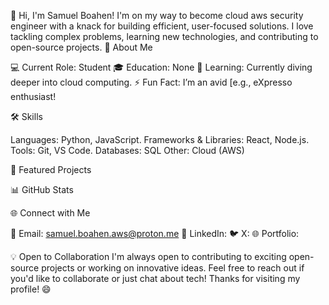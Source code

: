 👋 Hi, I'm Samuel Boahen!
I'm on my way to become cloud aws security engineer with a knack for building efficient, user-focused solutions. I love tackling complex problems, learning new technologies, and contributing to open-source projects.
🚀 About Me

💻 Current Role: Student 
🎓 Education: None
🌱 Learning: Currently diving deeper into cloud computing.
⚡ Fun Fact: I’m an avid [e.g., eXpresso enthusiast!

🛠️ Skills

Languages: Python, JavaScript.
Frameworks & Libraries:  React, Node.js.
Tools: Git, VS Code.
Databases: SQL
Other: Cloud (AWS)

🔨 Featured Projects

  


📊 GitHub Stats

🌐 Connect with Me

📧 Email: samuel.boahen.aws@proton.me
🔗 LinkedIn: 
🐦 X: 
🌐 Portfolio: 

💡 Open to Collaboration
I'm always open to contributing to exciting open-source projects or working on innovative ideas. Feel free to reach out if you'd like to collaborate or just chat about tech!
Thanks for visiting my profile! 😄
